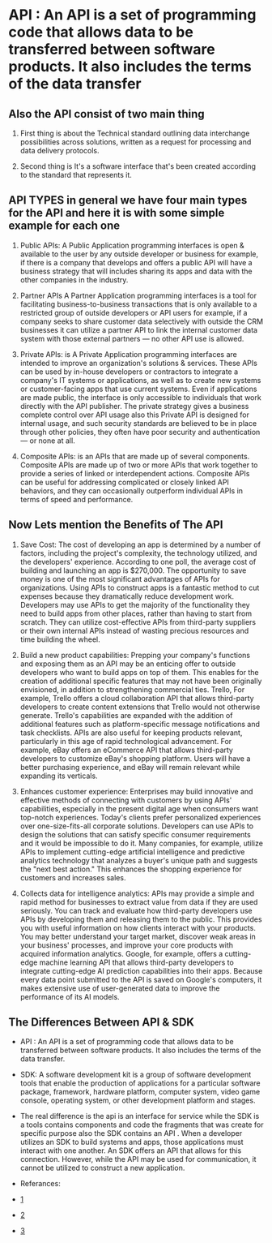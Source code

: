 # API :  An API is a set of programming code that allows data to be transferred between software products. It also includes the terms of the data transfer

## Also the API consist of two main thing

1. First thing is about the Technical standard outlining data interchange possibilities across solutions, written as a request for processing and data delivery protocols.

2. Second thing is It's a software interface that's been created according to the standard that represents it.

## API TYPES in general we have four main types for the API and here it is with some simple example for each one

1. Public APIs: A Public Application programming interfaces is open & available to the  user by any outside developer or business for example, if there is a company that develops and offers a public API will have a business strategy that will includes sharing its apps and data with  the other companies in the industry.

2. Partner APIs A Partner Application programming interfaces is a tool for facilitating business-to-business transactions that is only available to a restricted group of outside developers or API users for example, if a company seeks to share customer data selectively with outside  the CRM businesses it can utilize a partner API to link the internal customer data system with those external partners — no other API use is allowed.

3. Private APIs: is A Private Application programming interfaces are intended to improve an organization's solutions & services. These APIs can be used by in-house developers or contractors to integrate a company's IT systems or applications, as well as to create new systems or customer-facing apps that use current systems. Even if applications are made public, the interface is only accessible to individuals that work directly with the API publisher. The private strategy gives a business complete control over API usage also this Private API is designed for internal usage, and such security standards are believed to be in place through other policies, they often have poor security and authentication — or none at all.

4. Composite APIs: is an APIs that are made up of several components. Composite APIs are made up of two or more APIs that work together to provide a series of linked or interdependent actions.
Composite APIs can be useful for addressing complicated or closely linked API behaviors, and they can occasionally outperform individual APIs in terms of speed and performance.

## Now Lets mention the Benefits of The API

1. Save Cost: The cost of developing an app is determined by a number of factors, including the project's complexity, the technology utilized, and the developers' experience. According to one poll, the average cost of building and launching an app is $270,000. The opportunity to save money is one of the most significant advantages of APIs for organizations. Using APIs to construct apps is a fantastic method to cut expenses because they dramatically reduce development work.
Developers may use APIs to get the majority of the functionality they need to build apps from other places, rather than having to start from scratch. They can utilize cost-effective APIs from third-party suppliers or their own internal APIs instead of wasting precious resources and time building the wheel.

2. Build a new product capabilities: Prepping your company's functions and exposing them as an API may be an enticing offer to outside developers who want to build apps on top of them. This enables for the creation of additional specific features that may not have been originally envisioned, in addition to strengthening commercial ties.
Trello, For example, Trello offers a cloud collaboration API that allows third-party developers to create content extensions that Trello would not otherwise generate. Trello's capabilities are expanded with the addition of additional features such as platform-specific message notifications and task checklists. APIs are also useful for keeping products relevant, particularly in this age of rapid technological advancement. For example, eBay offers an eCommerce API that allows third-party developers to customize eBay's shopping platform. Users will have a better purchasing experience, and eBay will remain relevant while expanding its verticals.

3. Enhances customer experience: Enterprises may build innovative and effective methods of connecting with customers by using APIs' capabilities, especially in the present digital age when consumers want top-notch experiences.
Today's clients prefer personalized experiences over one-size-fits-all corporate solutions. Developers can use APIs to design the solutions that can satisfy specific consumer requirements and it would be impossible to do it.
Many companies, for example, utilize APIs to implement cutting-edge artificial intelligence and predictive analytics technology that analyzes a buyer's unique path and suggests the "next best action." This enhances the shopping experience for customers and increases sales.

4. Collects data for intelligence analytics: APIs may provide a simple and rapid method for businesses to extract value from data if they are used seriously. You can track and evaluate how third-party developers use APIs by developing them and releasing them to the public. This provides you with useful information on how clients interact with your products.
You may better understand your target market, discover weak areas in your business' processes, and improve your core products with acquired information analytics. Google, for example, offers a cutting-edge machine learning API that allows third-party developers to integrate cutting-edge AI prediction capabilities into their apps. Because every data point submitted to the API is saved on Google's computers, it makes extensive use of user-generated data to improve the performance of its AI models.

## The Differences Between API & SDK

- API :  An API is a set of programming code that allows data to be transferred between software products. It also includes the terms of the data transfer.

- SDK: A software development kit is a group of software development tools that enable the production of applications for a particular software package, framework, hardware platform, computer system, video game console, operating system, or other development platform and stages.

- The real difference is the api is an interface for service while the SDK is a tools contains components and code the fragments  that was create for specific purpose also the SDK contains an API . When a developer utilizes an SDK to build systems and apps, those applications must interact with one another. An SDK offers an API that allows for this connection. However, while the API may be used for communication, it cannot be utilized to construct a new application.

- Referances:

- [1](https://blog.api.rakuten.net/api-benefits/)

- [2](https://www.axway.com/en/products/api-management/extend-apis/sdk#:~:text=An%20API%20is%20a%20set,by%20another%20piece%20of%20software.)

- [3](https://www.axway.com/en/products/api-management/extend-apis/sdk#:~:text=An%20API%20is%20a%20set,by%20another%20piece%20of%20software.)